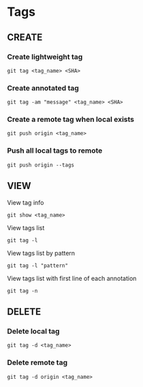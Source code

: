 # Tags

## CREATE

### Create lightweight tag

```shell
git tag <tag_name> <SHA>
```

### Create annotated tag

```shell
git tag -am "message" <tag_name> <SHA>
```

### Create a remote tag when local exists

```shell
git push origin <tag_name>
```

### Push all local tags to remote

```shell
git push origin --tags
```

## VIEW

View tag info

```shell
git show <tag_name>
```

View tags list

```shell
git tag -l
```

View tags list by pattern

```shell
git tag -l "pattern"
```

View tags list with first line of each annotation

```shell
git tag -n
```

## DELETE

### Delete local tag

```shell
git tag -d <tag_name>
```

### Delete remote tag

```shell
git tag -d origin <tag_name>
```
